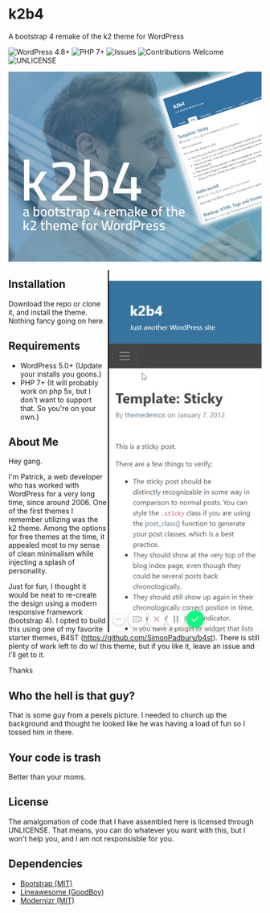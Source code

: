 # k2b4
A bootstrap 4 remake of the k2 theme for WordPress

![WordPress 4.8+](https://img.shields.io/badge/WordPress-4.8%2B-blue.svg)
![PHP 7+](https://img.shields.io/badge/PHP-7%2B-blueviolet.svg)
![Issues](https://img.shields.io/github/issues/mrpatg/k2b4.svg)
![Contributions Welcome](https://img.shields.io/badge/contributions-welcome-orange.svg)
![UNLICENSE](https://img.shields.io/badge/license-UNLICENSE-blue.svg)


![k2b4 screenshot](https://github.com/mrpatg/k2b4/blob/master/screenshot.jpg)

<img src="https://github.com/mrpatg/k2b4/blob/master/mobile_menu.gif" align="right" alt="mobile menu animation">

## Installation

Download the repo or clone it, and install the theme. Nothing fancy going on here.

## Requirements

* WordPress 5.0+ (Update your installs you goons.)
* PHP 7+ (It will probably work on php 5x, but I don't want to support that. So you're on your own.)

## About Me

Hey gang.

I'm Patrick, a web developer who has worked with WordPress for a very long time, since around 2006. One of the first themes I remember utilizing was the k2 theme. Among the options for free themes at the time, it appealed most to my sense of clean minimalism while injecting a splash of personality. 

Just for fun, I thought it would be neat to re-create the design using a modern responsive framework (bootstrap 4). I opted to build this using one of my favorite starter themes, B4ST (https://github.com/SimonPadbury/b4st). There is still plenty of work left to do w/ this theme, but if you like it, leave an issue and I'll get to it. 

Thanks

## Who the hell is that guy?

That is some guy from a pexels picture. I needed to church up the background and thought he looked like he was having a load of fun so I tossed him in there.

## Your code is trash

Better than your moms.

## License

The amalgomation of code that I have assembled here is licensed through UNLICENSE. That means, you can do whatever you want with this, but I won't help you, and I am not responsisble for you.

## Dependencies

* <a href="https://github.com/twbs/bootstrap">Bootstrap (MIT)</a>
* <a href="https://github.com/icons8/line-awesome">Lineawesome (GoodBoy)</a>
* <a href="https://github.com/modernizr/modernizr">Modernizr (MIT)</a>

